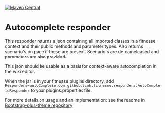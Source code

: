 [![Maven Central](https://img.shields.io/maven-central/v/com.github.tcnh/fitnesse-autocomplete-responder.svg?maxAge=21600)](https://mvnrepository.com/artifact/com.github.tcnh/fitnesse-autocomplete-responder)
# Autocomplete responder
This responder returns a json containing all imported classes in a fitnesse context and their public methods and parameter types.
Also returns scenario's on page if these are present. Scenario's are de-camelcased and parameters are also provided.

This json should be usable as a basis for context-aware autocompletion in the wiki editor.

When the jar is in your fitnesse plugins directory, add `Responders=autoComplete:com.github.tcnh.fitnesse.responders.AutoCompleteResponder` to your plugins.properties file.

For more details on usage and an implementation: see the readme in [Bootstrap-plus-theme repository](https://github.com/tcnh/fitnesse-bootstrap-plus-theme)

